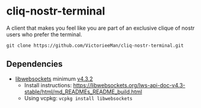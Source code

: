 # cliq-nostr-terminal
A client that makes you feel like you are part of an exclusive clique of nostr users who prefer the terminal.

```
git clone https://github.com/VictorieeMan/cliq-nostr-terminal.git
```

## Dependencies

- [libwebsockets](https://libwebsockets.org/) minimum [v4.3.2]()
  - Install instructions: https://libwebsockets.org/lws-api-doc-v4.3-stable/html/md_READMEs_README_build.html
  - Using vcpkg: `vcpkg install libwebsockets`
  <!-- - Remember to customize CMake to inform the linker where to find the library.
  ```CMake
  # Including external libraries
  find_package(libwebsockets CONFIG REQUIRED)
  target_link_libraries(Cliq PRIVATE websockets_shared)
  ``` -->